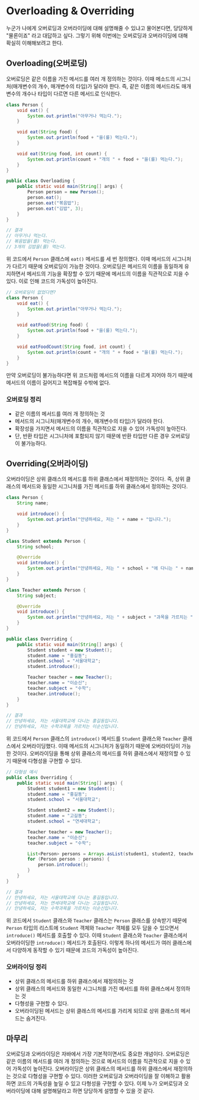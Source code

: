 # Overloading & Overriding

누군가 나에게 오버로딩과 오버라이딩에 대해 설명해줄 수 있냐고 물어본다면, 당당하게 "물론이죠" 라고 대답하고 싶다. 그렇기 위해 이번에는 오버로딩과 오버라이딩에 대해 확실히 이해해보려고 한다.

## Overloading(오버로딩)

오버로딩은 같은 이름을 가진 메서드를 여러 개 정의하는 것이다. 이때 메소드의 시그니처(매개변수의 개수, 매개변수의 타입)가 달라야 한다.
즉, 같은 이름의 메서드라도 매개변수의 개수나 타입이 다르면 다른 메서드로 인식한다.

```java
class Person {
    void eat() {
        System.out.println("아무거나 먹는다.");
    }

    void eat(String food) {
        System.out.println(food + "을(를) 먹는다.");
    }

    void eat(String food, int count) {
        System.out.println(count + "개의 " + food + "을(를) 먹는다.");
    }
}

public class Overloading {
    public static void main(String[] args) {
        Person person = new Person();
        person.eat();
        person.eat("볶음밥");
        person.eat("김밥", 3);
    }
}

// 결과
// 아무거나 먹는다.
// 볶음밥을(를) 먹는다.
// 3개의 김밥을(를) 먹는다.
```

위 코드에서 `Person` 클래스에 `eat()` 메서드를 세 번 정의했다. 이때 메서드의 시그니처가 다르기 때문에 오버로딩이 가능한 것이다.
오버로딩은 메서드의 이름을 동일하게 유지하면서 메서드의 기능을 확장할 수 있기 때문에 메서드의 이름을 직관적으로 지을 수 있다. 이로 인해 코드의 가독성이 높아진다.

```java
// 오버로딩이 없었다면?
class Person {
    void eat() {
        System.out.println("아무거나 먹는다.");
    }

    void eatFood(String food) {
        System.out.println(food + "을(를) 먹는다.");
    }

    void eatFoodCount(String food, int count) {
        System.out.println(count + "개의 " + food + "을(를) 먹는다.");
    }
}
```

만약 오버로딩이 불가능하다면 위 코드처럼 메서드의 이름을 다르게 지어야 하기 때문에 메서드의 이름이 길어지고 복잡해질 수밖에 없다.

### 오버로딩 정리

- 같은 이름의 메서드를 여러 개 정의하는 것
- 메서드의 시그니처(매개변수의 개수, 매개변수의 타입)가 달라야 한다.
- 확장성을 가지면서 메서드의 이름을 직관적으로 지을 수 있어 가독성이 높아진다.
- 단, 반환 타입은 시그니처에 포함되지 않기 때문에 반환 타입만 다른 경우 오버로딩이 불가능하다.

## Overriding(오버라이딩)

오버라이딩은 상위 클래스의 메서드를 하위 클래스에서 재정의하는 것이다.
즉, 상위 클래스의 메서드와 동일한 시그니처를 가진 메서드를 하위 클래스에서 정의하는 것이다.

```java
class Person {
    String name;

    void introduce() {
        System.out.println("안녕하세요, 저는 " + name + "입니다.");
    }
}

class Student extends Person {
    String school;

    @Override
    void introduce() {
        System.out.println("안녕하세요, 저는 " + school + "에 다니는 " + name + "입니다.");
    }
}

class Teacher extends Person {
    String subject;

    @Override
    void introduce() {
        System.out.println("안녕하세요, 저는 " + subject + "과목을 가르치는 " + name + "입니다.");
    }
}

public class Overriding {
    public static void main(String[] args) {
        Student student = new Student();
        student.name = "홍길동";
        student.school = "서울대학교";
        student.introduce();

        Teacher teacher = new Teacher();
        teacher.name = "이순신";
        teacher.subject = "수학";
        teacher.introduce();
    }
}

// 결과
// 안녕하세요, 저는 서울대학교에 다니는 홍길동입니다.
// 안녕하세요, 저는 수학과목을 가르치는 이순신입니다.
```

위 코드에서 `Person` 클래스의 `introduce()` 메서드를 `Student` 클래스와 `Teacher` 클래스에서 오버라이딩했다. 이때 메서드의 시그니처가 동일하기 때문에 오버라이딩이 가능한 것이다.
오버라이딩을 통해 상위 클래스의 메서드를 하위 클래스에서 재정의할 수 있기 때문에 다형성을 구현할 수 있다.

```java
// 다형성 예시
public class Overriding {
    public static void main(String[] args) {
        Student student1 = new Student();
        student.name = "홍길동";
        student.school = "서울대학교";

        Student student2 = new Student();
        student.name = "고길동";
        student.school = "연세대학교";

        Teacher teacher = new Teacher();
        teacher.name = "이순신";
        teacher.subject = "수학";

        List<Person> persons = Arrays.asList(student1, student2, teacher);
        for (Person person : persons) {
            person.introduce();
        }
    }
}

// 결과
// 안녕하세요, 저는 서울대학교에 다니는 홍길동입니다.
// 안녕하세요, 저는 연세대학교에 다니는 고길동입니다.
// 안녕하세요, 저는 수학과목을 가르치는 이순신입니다.
```

위 코드에서 `Student` 클래스와 `Teacher` 클래스는 `Person` 클래스를 상속받기 때문에 `Person` 타입의 리스트에 `Student` 객체와 `Teacher` 객체를 모두 담을 수 있으면서 `introduce()` 메서드를 호출할 수 있다. 이때 `Student` 클래스와 `Teacher` 클래스에서 오버라이딩한 `introduce()` 메서드가 호출된다. 이렇게 하나의 메서드가 여러 클래스에서 다양하게 동작할 수 있기 때문에 코드의 가독성이 높아진다.

### 오버라이딩 정리

- 상위 클래스의 메서드를 하위 클래스에서 재정의하는 것
- 상위 클래스의 메서드와 동일한 시그니처를 가진 메서드를 하위 클래스에서 정의하는 것
- 다형성을 구현할 수 있다.
- 오버라이딩된 메서드는 상위 클래스의 메서드를 가리게 되므로 상위 클래스의 메서드는 숨겨진다.

## 마무리

오버로딩과 오버라이딩은 자바에서 가장 기본적이면서도 중요한 개념이다. 오버로딩은 같은 이름의 메서드를 여러 개 정의하는 것으로 메서드의 이름을 직관적으로 지을 수 있어 가독성이 높아진다. 오버라이딩은 상위 클래스의 메서드를 하위 클래스에서 재정의하는 것으로 다형성을 구현할 수 있다. 이러한 오버로딩과 오버라이딩을 잘 이해하고 활용하면 코드의 가독성을 높일 수 있고 다형성을 구현할 수 있다. 이제 누가 오버로딩과 오버라이딩에 대해 설명해달라고 하면 당당하게 설명할 수 있을 것 같다.
